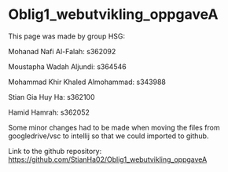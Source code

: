 # Oblig1_webutvikling_oppgaveA

This page was made by group HSG: 

Mohanad Nafi Al-Falah: s362092 

Moustapha Wadah Aljundi: s364546

Mohammad Khir Khaled Almohammad: s343988

Stian Gia Huy Ha: s362100 

Hamid Hamrah: s362052

Some minor changes had to be made when moving the files from googledrive/vsc to intellij so that we could imported to github.

Link to the github repository: https://github.com/StianHa02/Oblig1_webutvikling_oppgaveA

